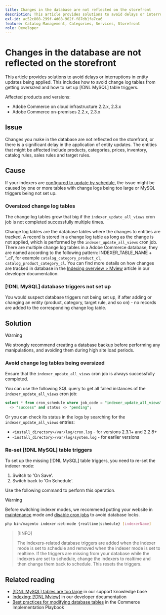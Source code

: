 ```yaml
---
title: Changes in the database are not reflected on the storefront
description: This article provides solutions to avoid delays or interruptions in entity updates being applied. This includes how to avoid change log tables from getting oversized and how to set up [!DNL MySQL] table triggers.
exl-id: ac52c808-299f-4d08-902f-f87db1fa7ca6
feature: Catalog Management, Categories, Services, Storefront
role: Developer
---
```

# Changes in the database are not reflected on the storefront

This article provides solutions to avoid delays or interruptions in entity updates being applied. This includes how to avoid change log tables from getting oversized and how to set up [!DNL MySQL] table triggers.

Affected products and versions:

* Adobe Commerce on cloud infrastructure 2.2.x, 2.3.x
* Adobe Commerce on-premises 2.2.x, 2.3.x

## Issue

Changes you make in the database are not reflected on the storefront, or there is a significant delay in the application of entity updates. The entities that might be affected include products, categories, prices, inventory, catalog rules, sales rules and target rules.

## Cause

If your indexers are [configured to update by schedule](https://experienceleague.adobe.com/en/docs/commerce-operations/configuration-guide/cli/manage-indexers#configure-indexers), the issue might be caused by one or more tables with change logs being too large or MySQL triggers being not set up.

### Oversized change log tables

The change log tables grow that big if the `indexer_update_all_views` cron job is not completed successfully multiple times.

Change log tables are the database tables where the changes to entities are tracked. A record is stored in a change log table as long as the change is not applied, which is performed by the `indexer_update_all_views` cron job. There are multiple change log tables in a Adobe Commerce database, they are named according to the following pattern: INDEXER\_TABLE\_NAME + '\_cl',  for example `catalog_category_product_cl`, `catalog_product_category_cl`. You can find more details on how changes are tracked in database in the [Indexing overview > Mview](https://developer.adobe.com/commerce/php/development/components/indexing/#mview) article in our developer documentation.

### [!DNL MySQL] database triggers not set up

You would suspect database triggers not being set up, if after adding or changing an entity (product, category, target rule, and so on) - no records are added to the corresponding change log table.

## Solution

>[!WARNING]
>
>We strongly recommend creating a database backup before performing any manipulations, and avoiding them during high site load periods.

### Avoid change log tables being oversized

Ensure that the `indexer_update_all_views` cron job is always successfully completed.

You can use the following SQL query to get all failed instances of the `indexer_update_all_views` cron job:

```sql
select * from cron_schedule where job_code = "indexer_update_all_views" and status
  <> "success" and status <> "pending";
```

Or you can check its status in the logs by searching for the `indexer_update_all_views` entries:

* `<install_directory>/var/log/cron.log` - for versions 2.3.1+ and 2.2.8+
* `<install_directory>/var/log/system.log` - for earlier versions

### Re-set [!DNL MySQL] table triggers

To set up the missing [!DNL MySQL] table triggers, you need to re-set the indexer mode:

1. Switch to 'On Save'.
1. Switch back to 'On Schedule'.

Use the following command to perform this operation.

>[!WARNING]
>
>Before switching indexer modes, we recommend putting your website in [maintenance](https://experienceleague.adobe.com/docs/commerce-operations/configuration-guide/setup/application-modes.html#maintenance-mode) mode and [disable cron jobs](https://experienceleague.adobe.com/docs/commerce-cloud-service/user-guide/configure/app/properties/crons-property.html#disable-cron-jobs) to avoid database locks.

```bash
php bin/magento indexer:set-mode {realtime|schedule} [indexerName]
```

>[!INFO]
>
>The indexers-related database triggers are added when the indexer mode is set to schedule and removed when the indexer mode is set to realtime. If the triggers are missing from your database while the indexers are set to schedule, change the indexers to realtime and then change them back to schedule. This resets the triggers.

## Related reading

* [[!DNL MySQL] tables are too large](https://experienceleague.adobe.com/en/docs/experience-cloud-kcs/kbarticles/ka-26945) in our support knowledge base
* [Indexing: [!DNL Mview]](https://developer.adobe.com/commerce/php/development/components/indexing/#mview) in our developer documentation
* [Best practices for modifying database tables](https://experienceleague.adobe.com/en/docs/commerce-operations/implementation-playbook/best-practices/development/modifying-core-and-third-party-tables#why-adobe-recommends-avoiding-modifications) in the Commerce Implementation Playbook

